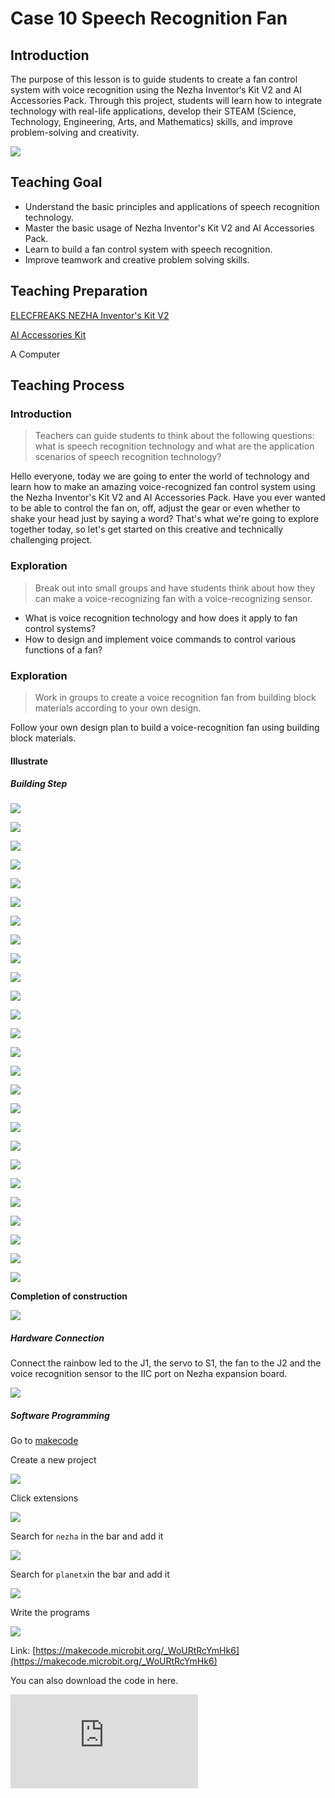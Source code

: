 ﻿---
sidebar_position: 11
---

# Case 10 Speech Recognition Fan


## Introduction

The purpose of this lesson is to guide students to create a fan control system with voice recognition using the Nezha Inventor‘s Kit V2 and AI Accessories Pack. Through this project, students will learn how to integrate technology with real-life applications, develop their STEAM (Science, Technology, Engineering, Arts, and Mathematics) skills, and improve problem-solving and creativity.

![](https://wiki-media-ef.oss-cn-hongkong.aliyuncs.com//images/ai-accessories-pack-case-10-01.png)

## Teaching Goal

- Understand the basic principles and applications of speech recognition technology.
- Master the basic usage of Nezha Inventor's Kit V2 and AI Accessories Pack.
- Learn to build a fan control system with speech recognition.
- Improve teamwork and creative problem solving skills.

## Teaching Preparation

[ELECFREAKS NEZHA Inventor's Kit V2](https://www.elecfreaks.com/nezha-inventor-s-kit-v2-for-micro-bit.html)

[AI Accessories Kit](https://www.elecfreaks.com/nezha-inventor-s-kit-v2-for-micro-bit.html)

A Computer

## Teaching Process

### Introduction

>Teachers can guide students to think about the following questions: what is speech recognition technology and what are the application scenarios of speech recognition technology?

Hello everyone, today we are going to enter the world of technology and learn how to make an amazing voice-recognized fan control system using the Nezha Inventor's Kit V2 and AI Accessories Pack. Have you ever wanted to be able to control the fan on, off, adjust the gear or even whether to shake your head just by saying a word? That's what we're going to explore together today, so let's get started on this creative and technically challenging project.

### Exploration

>Break out into small groups and have students think about how they can make a voice-recognizing fan with a voice-recognizing sensor.

- What is voice recognition technology and how does it apply to fan control systems?
- How to design and implement voice commands to control various functions of a fan?

### Exploration

>Work in groups to create a voice recognition fan from building block materials according to your own design.

Follow your own design plan to build a voice-recognition fan using building block materials.

#### Illustrate

##### Building Step

![](https://wiki-media-ef.oss-cn-hongkong.aliyuncs.com//images/ai-accessories-pack-step-10-01.png)

![](https://wiki-media-ef.oss-cn-hongkong.aliyuncs.com//images/ai-accessories-pack-step-10-02.png)

![](https://wiki-media-ef.oss-cn-hongkong.aliyuncs.com//images/ai-accessories-pack-step-10-03.png)

![](https://wiki-media-ef.oss-cn-hongkong.aliyuncs.com//images/ai-accessories-pack-step-10-04.png)

![](https://wiki-media-ef.oss-cn-hongkong.aliyuncs.com//images/ai-accessories-pack-step-10-05.png)

![](https://wiki-media-ef.oss-cn-hongkong.aliyuncs.com//images/ai-accessories-pack-step-10-06.png)

![](https://wiki-media-ef.oss-cn-hongkong.aliyuncs.com//images/ai-accessories-pack-step-10-07.png)

![](https://wiki-media-ef.oss-cn-hongkong.aliyuncs.com//images/ai-accessories-pack-step-10-08.png)

![](https://wiki-media-ef.oss-cn-hongkong.aliyuncs.com//images/ai-accessories-pack-step-10-09.png)

![](https://wiki-media-ef.oss-cn-hongkong.aliyuncs.com//images/ai-accessories-pack-step-10-10.png)

![](https://wiki-media-ef.oss-cn-hongkong.aliyuncs.com//images/ai-accessories-pack-step-10-11.png)

![](https://wiki-media-ef.oss-cn-hongkong.aliyuncs.com//images/ai-accessories-pack-step-10-12.png)

![](https://wiki-media-ef.oss-cn-hongkong.aliyuncs.com//images/ai-accessories-pack-step-10-13.png)

![](https://wiki-media-ef.oss-cn-hongkong.aliyuncs.com//images/ai-accessories-pack-step-10-14.png)

![](https://wiki-media-ef.oss-cn-hongkong.aliyuncs.com//images/ai-accessories-pack-step-10-15.png)

![](https://wiki-media-ef.oss-cn-hongkong.aliyuncs.com//images/ai-accessories-pack-step-10-16.png)

![](https://wiki-media-ef.oss-cn-hongkong.aliyuncs.com//images/ai-accessories-pack-step-10-17.png)

![](https://wiki-media-ef.oss-cn-hongkong.aliyuncs.com//images/ai-accessories-pack-step-10-18.png)

![](https://wiki-media-ef.oss-cn-hongkong.aliyuncs.com//images/ai-accessories-pack-step-10-19.png)

![](https://wiki-media-ef.oss-cn-hongkong.aliyuncs.com//images/ai-accessories-pack-step-10-20.png)

![](https://wiki-media-ef.oss-cn-hongkong.aliyuncs.com//images/ai-accessories-pack-step-10-21.png)

![](https://wiki-media-ef.oss-cn-hongkong.aliyuncs.com//images/ai-accessories-pack-step-10-22.png)

![](https://wiki-media-ef.oss-cn-hongkong.aliyuncs.com//images/ai-accessories-pack-step-10-23.png)

![](https://wiki-media-ef.oss-cn-hongkong.aliyuncs.com//images/ai-accessories-pack-step-10-24.png)

![](https://wiki-media-ef.oss-cn-hongkong.aliyuncs.com//images/ai-accessories-pack-step-10-25.png)

![](https://wiki-media-ef.oss-cn-hongkong.aliyuncs.com//images/ai-accessories-pack-step-10-26.png)



**Completion of construction**

![](https://wiki-media-ef.oss-cn-hongkong.aliyuncs.com//images/ai-accessories-pack-case-01-01.png)

##### Hardware Connection

Connect the rainbow led to the J1, the servo to S1,  the fan to the J2 and the voice recognition sensor to the IIC port on Nezha expansion board.

 ![](https://wiki-media-ef.oss-cn-hongkong.aliyuncs.com//images/ai-accessories-pack-case-10-02.png)

##### Software Programming

Go to [makecode](https://makecode.microbit.org/#)

Create a new project

![](https://wiki-media-ef.oss-cn-hongkong.aliyuncs.com//images/ai-accessories-pack-case-01-03.png)

Click extensions

![](https://wiki-media-ef.oss-cn-hongkong.aliyuncs.com//images/ai-accessories-pack-case-01-04.png)

Search for `nezha` in the bar and add it 

![](https://wiki-media-ef.oss-cn-hongkong.aliyuncs.com//images/ai-accessories-pack-case-01-06.png)

Search for `planetx`in the bar and add it

![](https://wiki-media-ef.oss-cn-hongkong.aliyuncs.com//images/ai-accessories-pack-case-01-07.png)

Write the programs

![](https://wiki-media-ef.oss-cn-hongkong.aliyuncs.com//images/ai-accessories-pack-case-10-08.png)


Link: [https://makecode.microbit.org/_WoURtRcYmHk6](https://makecode.microbit.org/_WoURtRcYmHk6)

You can also download the code in here.

<div
    style={{
        position: 'relative',
        paddingBottom: '60%',
        overflow: 'hidden',
    }}
>
    <iframe
        src="https://makecode.microbit.org/_WoURtRcYmHk6"
        frameborder="0"
        sandbox="allow-popups allow-forms allow-scripts allow-same-origin"
        style={{
            position: 'absolute',
            width: '100%',
            height: '100%',
        }}
    />
</div>


### Teamwork and Presentation

Students are divided into small groups and work together to create and program cases.

Students are encouraged to cooperate, communicate, and share their experiences with each other.

Each group has the opportunity to present the cases they have produced to the other groups.

#### Sample case effect

You can control the fan's on, off, gear, and whether or not to oscillate the head by using your voice.

![](https://wiki-media-ef.oss-cn-hongkong.aliyuncs.com//images/ai-accessories-pack-case-10.gif)

### Rflection

>Sharing in groups allows students in each group to share their production process and insights, summarize the problems and solutions they encountered, and evaluate their strengths and weaknesses.

### Expanded knowledge

*** Fundamentals of speech recognition technology***

Speech recognition technology, also known as Automatic Speech Recognition (ASR), is a technology used to convert human speech into text or commands. Its principle involves multiple steps and complex modeling, following are the basic principles of speech recognition technology:

Audio Input: the speech recognition system first receives a sound signal from a microphone or an audio file. This signal is a continuous analog waveform.

Preprocessing: Preprocessing is usually required before speech can be analyzed. This includes denoising, which reduces the effect of background noise, and framing the speech signal, which splits the continuous sound signal into short time-slots of frames.

Feature extraction: extracting features from each audio frame. Commonly used features include Mel Frequency Cepstrum Coefficient (MFCC) and acoustic features. These features represent the frequency, energy and acoustic properties of the sound.

Acoustic modeling: Acoustic models are used to match the relationship between audio features and speech units (phonemes). Acoustic models are usually based on deep learning techniques such as Recurrent Neural Networks (RNN) or Convolutional Neural Networks (CNN) to learn the mapping relationships between audio features and text.

Language modeling: in speech-to-text, language models consider vocabulary, syntax, and context to determine which words are likely to occur in a given context. This helps to improve the accuracy of recognition, especially in cases of ambiguity.

Decoder: The decoder uses the acoustic and language models, along with a sequence of audio features, to generate the most likely text sequence. This process is called acoustic decoding.

Post-processing: The generated text may contain errors, so post-processing, such as error correction and grammar correction, is often required to improve the quality of the recognition results.

Output results: ultimately, the speech recognition system outputs the recognized text or commands for use by the application or system.

Overall, speech recognition technology is based on the extraction of sound features and the application of deep learning models to convert sound into text through pattern matching and language modeling. This technology has a wide range of applications in the fields of natural language processing, intelligent assistants, voice control systems, and voice translation.
